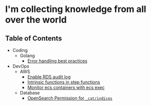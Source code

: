 # I'm collecting knowledge from all over the world

## Table of Contents

- Coding
  - Golang
    - [Error handling best practices](./code/golang/error-handling-best-practices.md)
- DevOps
  - AWS
    - [Enable RDS audit log](./devops/aws/enable-rds-audit-log.md)
    - [Intrinsic functions in step functions](./devops/aws/intrinsic-functions-in-step-functions.md)
    - [Monitor ecs containers with ecs exec](./devops/aws/monitor-ecs-containers-with-ecs-exec.md)
  - Database
    - [OpenSearch Permission for `_cat/indices`](./devops/database/opensearch-cat-indices-permission.md)
